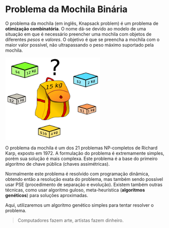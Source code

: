 # Problema da Mochila Binária

O problema da mochila (em inglês, Knapsack problem) é um problema de **otimização combinatória**. O nome dá-se devido ao modelo de uma situação em que é necessário preencher uma mochila com objetos de diferentes _pesos_ e _valores_. O objetivo é que se preencha a mochila com o maior valor possível, não ultrapassando o peso máximo suportado pela mochila.

<img src='imagens/knapsack.png' width='300'>

O problema da mochila é um dos 21 problemas NP-completos de Richard Karp, exposto em 1972. A formulação do problema é extremamente simples, porém sua solução é mais complexa. Este problema é a base do primeiro algoritmo de chave pública (chaves assimétricas).

Normalmente este problema é resolvido com programação dinâmica, obtendo então a resolução exata do problema, mas também sendo possível usar PSE (procedimento de separação e evolução). Existem também outras técnicas, como usar algoritmo guloso, meta-heurística (**algoritmos genéticos**) para soluções aproximadas. 

Aqui, utilizaremos um algoritmo genético simples para tentar resolver o problema.




> Computadores fazem arte, artistas fazem dinheiro.


<!--stackedit_data:
eyJoaXN0b3J5IjpbLTgzMTg2OTQyOSwtNzExODU0MzMxXX0=
-->
